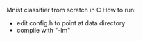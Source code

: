 Mnist classifier from scratch in C
How to run:
- edit config.h to point at data directory
- compile with "-lm"
